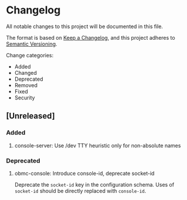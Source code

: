 # Changelog

All notable changes to this project will be documented in this file.

The format is based on [Keep a Changelog](https://keepachangelog.com/en/1.0.0/),
and this project adheres to [Semantic Versioning](https://semver.org/spec/v2.0.0.html).

Change categories:

* Added
* Changed
* Deprecated
* Removed
* Fixed
* Security

## [Unreleased]

### Added

1. console-server: Use /dev TTY heuristic only for non-absolute names

### Deprecated

1. obmc-console: Introduce console-id, deprecate socket-id

   Deprecate the `socket-id` key in the configuration schema. Uses of
   `socket-id` should be directly replaced with `console-id`.
